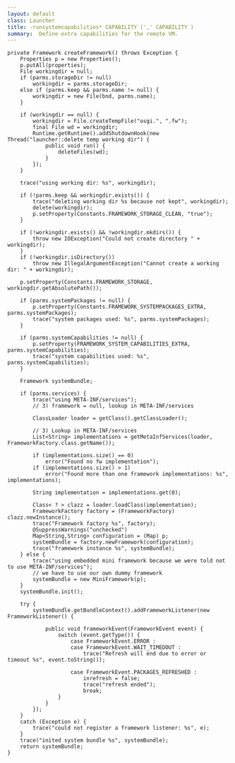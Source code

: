 ```yaml
---
layout: default
class: Launcher
title: -runsystemcapabilities* CAPABILITY (',' CAPABILITY ) 
summary:  Define extra capabilities for the remote VM.
---
```


	private Framework createFramework() throws Exception {
		Properties p = new Properties();
		p.putAll(properties);
		File workingdir = null;
		if (parms.storageDir != null)
			workingdir = parms.storageDir;
		else if (parms.keep && parms.name != null) {
			workingdir = new File(bnd, parms.name);
		}

		if (workingdir == null) {
			workingdir = File.createTempFile("osgi.", ".fw");
			final File wd = workingdir;
			Runtime.getRuntime().addShutdownHook(new Thread("launcher::delete temp working dir") {
				public void run() {
					deleteFiles(wd);
				}
			});
		}

		trace("using working dir: %s", workingdir);

		if (!parms.keep && workingdir.exists()) {
			trace("deleting working dir %s because not kept", workingdir);
			delete(workingdir);
			p.setProperty(Constants.FRAMEWORK_STORAGE_CLEAN, "true");
		}

		if (!workingdir.exists() && !workingdir.mkdirs()) {
			throw new IOException("Could not create directory " + workingdir);
		}
		if (!workingdir.isDirectory())
			throw new IllegalArgumentException("Cannot create a working dir: " + workingdir);

		p.setProperty(Constants.FRAMEWORK_STORAGE, workingdir.getAbsolutePath());

		if (parms.systemPackages != null) {
			p.setProperty(Constants.FRAMEWORK_SYSTEMPACKAGES_EXTRA, parms.systemPackages);
			trace("system packages used: %s", parms.systemPackages);
		}

		if (parms.systemCapabilities != null) {
			p.setProperty(FRAMEWORK_SYSTEM_CAPABILITIES_EXTRA, parms.systemCapabilities);
			trace("system capabilities used: %s", parms.systemCapabilities);
		}

		Framework systemBundle;

		if (parms.services) {
			trace("using META-INF/services");
			// 3) framework = null, lookup in META-INF/services

			ClassLoader loader = getClass().getClassLoader();

			// 3) Lookup in META-INF/services
			List<String> implementations = getMetaInfServices(loader, FrameworkFactory.class.getName());

			if (implementations.size() == 0)
				error("Found no fw implementation");
			if (implementations.size() > 1)
				error("Found more than one framework implementations: %s", implementations);

			String implementation = implementations.get(0);

			Class< ? > clazz = loader.loadClass(implementation);
			FrameworkFactory factory = (FrameworkFactory) clazz.newInstance();
			trace("Framework factory %s", factory);
			@SuppressWarnings("unchecked")
			Map<String,String> configuration = (Map) p;
			systemBundle = factory.newFramework(configuration);
			trace("framework instance %s", systemBundle);
		} else {
			trace("using embedded mini framework because we were told not to use META-INF/services");
			// we have to use our own dummy framework
			systemBundle = new MiniFramework(p);
		}
		systemBundle.init();

		try {
			systemBundle.getBundleContext().addFrameworkListener(new FrameworkListener() {

				public void frameworkEvent(FrameworkEvent event) {
					switch (event.getType()) {
						case FrameworkEvent.ERROR :
						case FrameworkEvent.WAIT_TIMEDOUT :
							trace("Refresh will end due to error or timeout %s", event.toString());

						case FrameworkEvent.PACKAGES_REFRESHED :
							inrefresh = false;
							trace("refresh ended");
							break;
					}
				}
			});
		}
		catch (Exception e) {
			trace("could not register a framework listener: %s", e);
		}
		trace("inited system bundle %s", systemBundle);
		return systemBundle;
	}